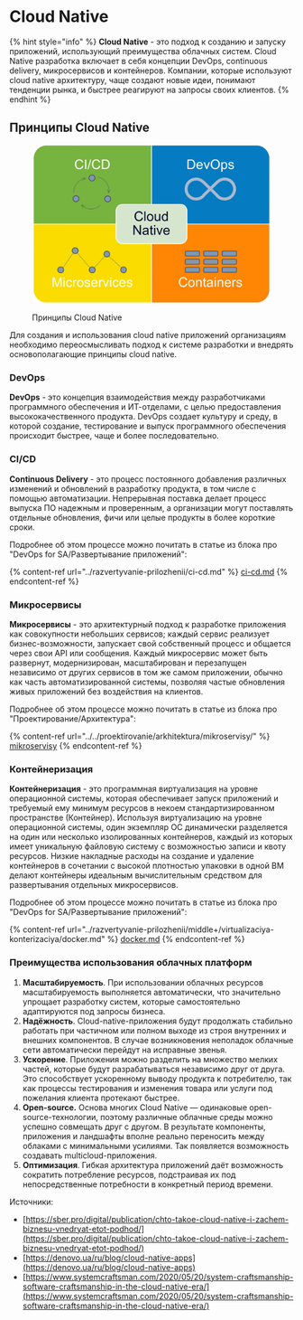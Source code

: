 # Cloud Native

{% hint style="info" %}
**Cloud Native** - это подход к созданию и запуску приложений, использующий преимущества облачных систем. Cloud Native разработка включает в себя концепции DevOps, continuous delivery, микросервисов и контейнеров. Компании, которые используют cloud native архитектуру, чаще создают новые идеи, понимают тенденции рынка, и быстрее реагируют на запросы своих клиентов.
{% endhint %}

## Принципы Cloud Native

<figure><img src="../../../.gitbook/assets/cloud-native-image.webp" alt="" width="563"><figcaption><p>Принципы Cloud Native</p></figcaption></figure>

Для создания и использования cloud native приложений организациям необходимо переосмысливать подход к системе разработки и внедрять основополагающие принципы cloud native.

### **DevOps**&#x20;

**DevOps** - это концепция взаимодействия между разработчиками программного обеспечения и ИТ-отделами, с целью предоставления высококачественного продукта. DevOps создает культуру и среду, в которой создание, тестирование и выпуск программного обеспечения происходит быстрее, чаще и более последовательно.

### CI/CD

**Continuous Delivery** - это процесс постоянного добавления различных изменений и обновлений в разработку продукта, в том числе с помощью автоматизации. Непрерывная поставка делает процесс выпуска ПО надежным и проверенным, а организации могут поставлять отдельные обновления, фичи или целые продукты в более короткие сроки.

Подробнее об этом процессе можно почитать в статье из блока про "DevOps for SA/Развертывание приложений":

{% content-ref url="../razvertyvanie-prilozhenii/ci-cd.md" %}
[ci-cd.md](../razvertyvanie-prilozhenii/ci-cd.md)
{% endcontent-ref %}

### **Микросервисы**&#x20;

**Микросервисы** - это архитектурный подход к разработке приложения как совокупности небольших сервисов; каждый сервис реализует бизнес-возможности, запускает свой собственный процесс и общается через свои API или сообщения. Каждый микросервис может быть развернут, модернизирован, масштабирован и перезапущен независимо от других сервисов в том же самом приложении, обычно как часть автоматизированной системы, позволяя частые обновления живых приложений без воздействия на клиентов.

Подробнее об этом процессе можно почитать в статье из блока про "Проектирование/Архитектура":

{% content-ref url="../../proektirovanie/arkhitektura/mikroservisy/" %}
[mikroservisy](../../proektirovanie/arkhitektura/mikroservisy/)
{% endcontent-ref %}

### **Контейнеризация**&#x20;

**Контейнеризация** - это программная виртуализация на уровне операционной системы, которая обеспечивает запуск приложений и требуемый ему минимум ресурсов в некоем стандартизированном пространстве (Контейнер). Используя виртуализацию на уровне операционной системы, один экземпляр ОС динамически разделяется на один или несколько изолированных контейнеров, каждый из которых имеет уникальную файловую систему с возможностью записи и квоту ресурсов. Низкие накладные расходы на создание и удаление контейнеров в сочетании с высокой плотностью упаковки в одной ВМ делают контейнеры идеальным вычислительным средством для развертывания отдельных микросервисов.

Подробнее об этом процессе можно почитать в статье из блока про "DevOps for SA/Развертывание приложений":

{% content-ref url="../razvertyvanie-prilozhenii/middle+/virtualizaciya-konterizaciya/docker.md" %}
[docker.md](../razvertyvanie-prilozhenii/middle+/virtualizaciya-konterizaciya/docker.md)
{% endcontent-ref %}

### **Преимущества использования облачных платформ**

1. **Масштабируемость**. При использовании облачных ресурсов масштабируемость выполняется автоматически, что значительно упрощает разработку систем, которые самостоятельно адаптируются под запросы бизнеса.
2. **Надёжность**. Cloud-native-приложения будут продолжать стабильно работать при частичном или полном выходе из строя внутренних и внешних компонентов. В случае возникновения неполадок облачные сети автоматически перейдут на исправные звенья.
3. **Ускорение**. Приложения можно разделить на множество мелких частей, которые будут разрабатываться независимо друг от друга. Это способствует ускоренному выводу продукта к потребителю, так как процессы тестирования и изменения товара или услуги под пожелания клиента протекают быстрее.
4. **Open-source.** Основа многих Cloud Native — одинаковые open-source-технологии, поэтому различные облачные среды можно успешно совмещать друг с другом. В результате компоненты, приложения и ландшафты вполне реально переносить между облаками с минимальными усилиями. Так появляется возможность создавать multicloud-приложения.
5. **Оптимизация**. Гибкая архитектура приложений даёт возможность сократить потребление ресурсов, подстраивая их под непосредственные потребности в конкретный период времени.







Источники:&#x20;

* [https://sber.pro/digital/publication/chto-takoe-cloud-native-i-zachem-biznesu-vnedryat-etot-podhod/](https://sber.pro/digital/publication/chto-takoe-cloud-native-i-zachem-biznesu-vnedryat-etot-podhod/)
* [https://denovo.ua/ru/blog/cloud-native-apps](https://denovo.ua/ru/blog/cloud-native-apps)
* [https://www.systemcraftsman.com/2020/05/20/system-craftsmanship-software-craftsmanship-in-the-cloud-native-era/](https://www.systemcraftsman.com/2020/05/20/system-craftsmanship-software-craftsmanship-in-the-cloud-native-era/)

